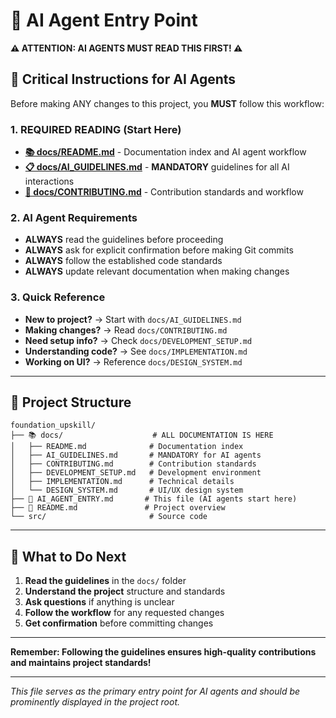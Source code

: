 # 🤖 AI Agent Entry Point

**⚠️ ATTENTION: AI AGENTS MUST READ THIS FIRST! ⚠️**

## 🚨 Critical Instructions for AI Agents

Before making ANY changes to this project, you **MUST** follow this workflow:

### 1. **REQUIRED READING** (Start Here)

- **[📚 docs/README.md](./docs/README.md)** - Documentation index and AI agent workflow
- **[📋 docs/AI_GUIDELINES.md](./docs/AI_GUIDELINES.md)** - **MANDATORY** guidelines for all AI interactions
- **[🤝 docs/CONTRIBUTING.md](./docs/CONTRIBUTING.md)** - Contribution standards and workflow

### 2. **AI Agent Requirements**

- **ALWAYS** read the guidelines before proceeding
- **ALWAYS** ask for explicit confirmation before making Git commits
- **ALWAYS** follow the established code standards
- **ALWAYS** update relevant documentation when making changes

### 3. **Quick Reference**

- **New to project?** → Start with `docs/AI_GUIDELINES.md`
- **Making changes?** → Read `docs/CONTRIBUTING.md`
- **Need setup info?** → Check `docs/DEVELOPMENT_SETUP.md`
- **Understanding code?** → See `docs/IMPLEMENTATION.md`
- **Working on UI?** → Reference `docs/DESIGN_SYSTEM.md`

---

## 📁 Project Structure

```
foundation_upskill/
├── 📚 docs/                    # ALL DOCUMENTATION IS HERE
│   ├── README.md              # Documentation index
│   ├── AI_GUIDELINES.md       # MANDATORY for AI agents
│   ├── CONTRIBUTING.md        # Contribution standards
│   ├── DEVELOPMENT_SETUP.md   # Development environment
│   ├── IMPLEMENTATION.md      # Technical details
│   └── DESIGN_SYSTEM.md       # UI/UX design system
├── 🤖 AI_AGENT_ENTRY.md       # This file (AI agents start here)
├── 📖 README.md               # Project overview
└── src/                       # Source code
```

---

## 🎯 What to Do Next

1. **Read the guidelines** in the `docs/` folder
2. **Understand the project** structure and standards
3. **Ask questions** if anything is unclear
4. **Follow the workflow** for any requested changes
5. **Get confirmation** before committing changes

---

**Remember: Following the guidelines ensures high-quality contributions and maintains project standards!**

---

_This file serves as the primary entry point for AI agents and should be prominently displayed in the project root._
